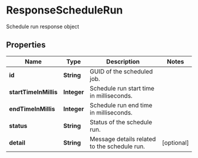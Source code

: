 

# ResponseScheduleRun

Schedule run response object

## Properties

| Name | Type | Description | Notes |
|------------ | ------------- | ------------- | -------------|
|**id** | **String** | GUID of the scheduled job. |  |
|**startTimeInMillis** | **Integer** | Schedule run start time in milliseconds. |  |
|**endTimeInMillis** | **Integer** | Schedule run end time in milliseconds. |  |
|**status** | **String** | Status of the schedule run. |  |
|**detail** | **String** | Message details related to the schedule run. |  [optional] |



